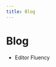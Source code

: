 ```yaml
---
title: Blog
---
```


# Blog

<ul>
  <li><router-link to="/posts/editor-fluency">Editor Fluency</router-link></li>
</ul>
